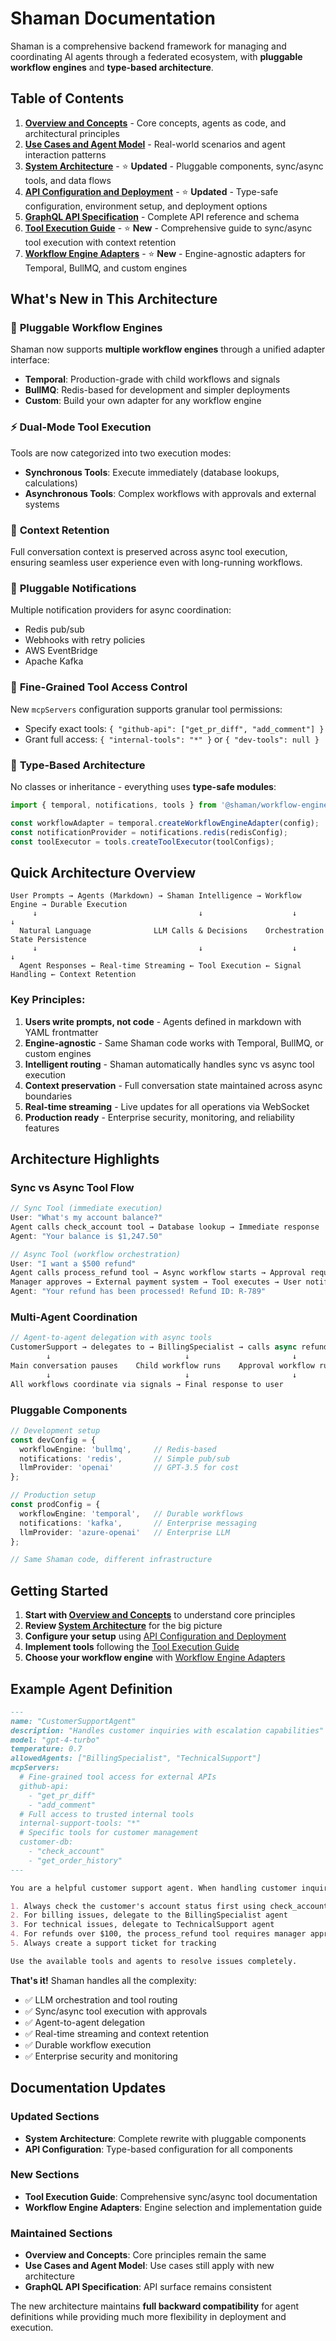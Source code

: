 # Shaman Documentation

Shaman is a comprehensive backend framework for managing and coordinating AI agents through a federated ecosystem, with **pluggable workflow engines** and **type-based architecture**.

## Table of Contents

1. [**Overview and Concepts**](./01-overview-and-concepts.md) - Core concepts, agents as code, and architectural principles
2. [**Use Cases and Agent Model**](./02-use-cases-and-agent-model.md) - Real-world scenarios and agent interaction patterns  
3. [**System Architecture**](./03-system-architecture.md) - ⭐ **Updated** - Pluggable components, sync/async tools, and data flows
4. [**API Configuration and Deployment**](./04-api-config-and-deployment.md) - ⭐ **Updated** - Type-safe configuration, environment setup, and deployment options
5. [**GraphQL API Specification**](./05-graphql-api-spec.md) - Complete API reference and schema
6. [**Tool Execution Guide**](./06-tool-execution-guide.md) - ⭐ **New** - Comprehensive guide to sync/async tool execution with context retention
7. [**Workflow Engine Adapters**](./07-workflow-engine-adapters.md) - ⭐ **New** - Engine-agnostic adapters for Temporal, BullMQ, and custom engines

## What's New in This Architecture

### 🔧 **Pluggable Workflow Engines**
Shaman now supports **multiple workflow engines** through a unified adapter interface:
- **Temporal**: Production-grade with child workflows and signals
- **BullMQ**: Redis-based for development and simpler deployments  
- **Custom**: Build your own adapter for any workflow engine

### ⚡ **Dual-Mode Tool Execution**
Tools are now categorized into two execution modes:
- **Synchronous Tools**: Execute immediately (database lookups, calculations)
- **Asynchronous Tools**: Complex workflows with approvals and external systems

### 🔗 **Context Retention**
Full conversation context is preserved across async tool execution, ensuring seamless user experience even with long-running workflows.

### 📡 **Pluggable Notifications**
Multiple notification providers for async coordination:
- Redis pub/sub
- Webhooks with retry policies
- AWS EventBridge
- Apache Kafka

### 🔐 **Fine-Grained Tool Access Control**
New `mcpServers` configuration supports granular tool permissions:
- Specify exact tools: `{ "github-api": ["get_pr_diff", "add_comment"] }`
- Grant full access: `{ "internal-tools": "*" }` or `{ "dev-tools": null }`

### 📐 **Type-Based Architecture**
No classes or inheritance - everything uses **type-safe modules**:
```typescript
import { temporal, notifications, tools } from '@shaman/workflow-engine';

const workflowAdapter = temporal.createWorkflowEngineAdapter(config);
const notificationProvider = notifications.redis(redisConfig);
const toolExecutor = tools.createToolExecutor(toolConfigs);
```

## Quick Architecture Overview

```
User Prompts → Agents (Markdown) → Shaman Intelligence → Workflow Engine → Durable Execution
     ↓                                    ↓                    ↓              ↓
  Natural Language              LLM Calls & Decisions    Orchestration    State Persistence
     ↓                                    ↓                    ↓              ↓
  Agent Responses ← Real-time Streaming ← Tool Execution ← Signal Handling ← Context Retention
```

### **Key Principles:**

1. **Users write prompts, not code** - Agents defined in markdown with YAML frontmatter
2. **Engine-agnostic** - Same Shaman code works with Temporal, BullMQ, or custom engines
3. **Intelligent routing** - Shaman automatically handles sync vs async tool execution  
4. **Context preservation** - Full conversation state maintained across async boundaries
5. **Real-time streaming** - Live updates for all operations via WebSocket
6. **Production ready** - Enterprise security, monitoring, and reliability features

## Architecture Highlights

### **Sync vs Async Tool Flow**

```typescript
// Sync Tool (immediate execution)
User: "What's my account balance?"
Agent calls check_account tool → Database lookup → Immediate response
Agent: "Your balance is $1,247.50"

// Async Tool (workflow orchestration)  
User: "I want a $500 refund"
Agent calls process_refund tool → Async workflow starts → Approval required
Manager approves → External payment system → Tool executes → User notified
Agent: "Your refund has been processed! Refund ID: R-789"
```

### **Multi-Agent Coordination**

```typescript
// Agent-to-agent delegation with async tools
CustomerSupport → delegates to → BillingSpecialist → calls async refund tool
        ↓                              ↓                       ↓
Main conversation pauses    Child workflow runs    Approval workflow runs
        ↓                              ↓                       ↓
All workflows coordinate via signals → Final response to user
```

### **Pluggable Components**

```typescript
// Development setup
const devConfig = {
  workflowEngine: 'bullmq',     // Redis-based
  notifications: 'redis',       // Simple pub/sub
  llmProvider: 'openai'         // GPT-3.5 for cost
};

// Production setup  
const prodConfig = {
  workflowEngine: 'temporal',   // Durable workflows
  notifications: 'kafka',       // Enterprise messaging
  llmProvider: 'azure-openai'   // Enterprise LLM
};

// Same Shaman code, different infrastructure
```

## Getting Started

1. **Start with [Overview and Concepts](./01-overview-and-concepts.md)** to understand core principles
2. **Review [System Architecture](./03-system-architecture.md)** for the big picture
3. **Configure your setup** using [API Configuration and Deployment](./04-api-config-and-deployment.md)
4. **Implement tools** following the [Tool Execution Guide](./06-tool-execution-guide.md)
5. **Choose your workflow engine** with [Workflow Engine Adapters](./07-workflow-engine-adapters.md)

## Example Agent Definition

```markdown
---
name: "CustomerSupportAgent"
description: "Handles customer inquiries with escalation capabilities"
model: "gpt-4-turbo"
temperature: 0.7
allowedAgents: ["BillingSpecialist", "TechnicalSupport"]
mcpServers:
  # Fine-grained tool access for external APIs
  github-api:
    - "get_pr_diff"
    - "add_comment"
  # Full access to trusted internal tools
  internal-support-tools: "*"
  # Specific tools for customer management
  customer-db:
    - "check_account"
    - "get_order_history"
---

You are a helpful customer support agent. When handling customer inquiries:

1. Always check the customer's account status first using check_account
2. For billing issues, delegate to the BillingSpecialist agent  
3. For technical issues, delegate to TechnicalSupport agent
4. For refunds over $100, the process_refund tool requires manager approval
5. Always create a support ticket for tracking

Use the available tools and agents to resolve issues completely.
```

**That's it!** Shaman handles all the complexity:
- ✅ LLM orchestration and tool routing
- ✅ Sync/async tool execution with approvals
- ✅ Agent-to-agent delegation
- ✅ Real-time streaming and context retention
- ✅ Durable workflow execution
- ✅ Enterprise security and monitoring

## Documentation Updates

### Updated Sections
- **System Architecture**: Complete rewrite with pluggable components
- **API Configuration**: Type-based configuration for all components  

### New Sections
- **Tool Execution Guide**: Comprehensive sync/async tool documentation
- **Workflow Engine Adapters**: Engine selection and implementation guide

### Maintained Sections  
- **Overview and Concepts**: Core principles remain the same
- **Use Cases and Agent Model**: Use cases still apply with new architecture
- **GraphQL API Specification**: API surface remains consistent

The new architecture maintains **full backward compatibility** for agent definitions while providing much more flexibility in deployment and execution.